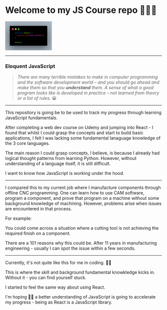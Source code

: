 # Welcome to my **JS Course** repo 🙋🏻‍♂️

<img src="./images/function-greet.png" width="150" />

---

### Eloquent JavaScript

> _There are many terrible mistakes to make in computer programming and the software development world –
> and you should go ahead and make them so that you ***understand*** them. A sense of what a good program looks
> like is developed in practice – not learned from theory or a list of rules._ 😀

---

This repository is going be to be used to track my progress through learning JavaScript fundamentals.

After completing a web dev course on Udemy and jumping into React - I found that whilst I could grasp
the concepts and start to build basic applications, I felt I was lacking some fundamental lanaguage
knowledge of the 3 core languages.

The main reason I could grasp concepts, I believe, is because I already had logical thought patterns
from learning Python. However, without understanding of a language itself, it is still difficult.

I want to know how JavaScript is working under the hood.

---

I compared this to my current job where I manufacture components through offline CNC programming. One can learn
how to use CAM software, program a component, and prove that program on a machine without some background
knowledge of machining. However, problems arise when issues are encountered in that process.

For example:

You could come across a situation where a cutting tool is not achieving the required finish on a component.

There are a 101 reasons why this could be. After 11 years in manufacturing engineering - usually I can spot the issue
within a few seconds.

---

Currently, it's not quite like this for me in coding. 😵‍💫

This is where the skill and background fundamental knowkledge kicks in. Without it - you can find yourself stuck.

I started to feel the same way about using React.

I'm hoping 🤞🏻 a better understanding of JavaScript is going to accelerate my progress - being as React is a JavaScript library.

